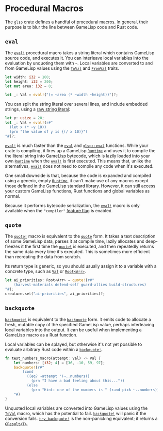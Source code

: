# Procedural Macros

The `glsp` crate defines a handful of procedural macros. In general, their purpose is to blur the 
line between GameLisp code and Rust code.


## `eval`

The [`eval!`] procedural macro takes a string literal which contains GameLisp source code, and 
executes it. You can interleave local variables into the evaluation by unquoting them with `~`.
Local variables are converted to and from GameLisp values using the [`ToVal`] and [`FromVal`] 
traits.

[`eval!`]: https://docs.rs/glsp/*/glsp/macro.eval.html
[`ToVal`]: https://docs.rs/glsp/*/glsp/trait.ToVal.html
[`FromVal`]: https://docs.rs/glsp/*/glsp/trait.FromVal.html

```rust
let width: i32 = 100;
let height: i32 = 200;
let mut area: i32 = 0;

let _: Val = eval!("(= ~area (* ~width ~height))")?;
```

You can split the string literal over several lines, and include embedded strings, using a
[raw string literal](https://doc.rust-lang.org/reference/tokens.html#raw-string-literals):

```rust
let y: usize = 20;
let _: Val = eval!(r#"
  (let x (* ~y 10))
  (prn "the value of y is {(/ x 10)}")
"#)?;
```

[`eval!`] is much faster than the [`eval`](../std/eval) and [`glsp::eval`] functions. While your 
crate is compiling, it fires up a GameLisp [`Runtime`] and uses it to compile the the literal 
string into GameLisp bytecode, which is lazily loaded into your own [`Runtime`] when the 
[`eval!`] is first executed. This means that, unlike the alternatives, [`eval!`] does not
need to compile any code when it's executed.

[`glsp::eval`]: https://docs.rs/glsp/*/glsp/fn.eval.html
[`Runtime`]: https://docs.rs/glsp/*/glsp/struct.Runtime.html

One small downside is that, because the code is expanded and compiled using a generic, empty 
[`Runtime`], it can't make use of any macros except those defined in the GameLisp standard 
library. However, it can still access your custom GameLisp functions, Rust functions and global 
variables as normal.

Because it performs bytecode serialization, the [`eval!`] macro is only available when the 
`"compiler"` [feature flag](feature-flags.md) is enabled.


## `quote`

The [`quote!`] macro is equivalent to the [`quote`](../std/quote) form. It takes a text description
of some GameLisp data, parses it at compile time, lazily allocates and deep-freezes it the first
time the [`quote!`] is executed, and then repeatedly returns the same data every time it's 
executed. This is sometimes more efficient than recreating the data from scratch.

Its return type is generic, so you should usually assign it to a variable with a concrete type,
such as [`Val`] or [`Root<Arr>`].

[`quote!`]: https://docs.rs/glsp/*/glsp/macro.quote.html
[`Val`]: https://docs.rs/glsp/*/glsp/enum.Val.html
[`Root<Arr>`]: https://docs.rs/glsp/*/glsp/struct.Arr.html

```rust
let ai_priorities: Root<Arr> = quote!(r#"
	(harvest-materials defend-self guard-allies build-structures)
"#);
creature.set("ai-priorities", ai_priorities)?;
```


## `backquote`

[`backquote!`] is equivalent to the [`backquote`](../std/backquote) form. It emits code to 
allocate a fresh, mutable copy of the specified GameLisp value, perhaps interleaving local 
variables into the output. It can be useful when implementing a GameLisp macro as a Rust 
function.

Local variables can be splayed, but otherwise it's not yet possible to evaluate arbitrary
Rust code within a [`backquote!`].

[`backquote!`]: https://docs.rs/glsp/*/glsp/macro.backquote.html

```rust
fn test_numbers_macro(attempt: Val) -> Val {
	let numbers: [i32; 4] = [36, -10, 59, 97];
	backquote!(r#"
		(cond 
		  ((eq? ~attempt '(~..numbers))
		    (prn "I have a bad feeling about this..."))
		  (else
		    (prn "Hint: one of the numbers is " (rand-pick ~..numbers))))
	"#)
}
```

Unquoted local variables are converted into GameLisp values using the [`ToVal`] macro, which
has the potential to fail. [`backquote!`] will panic if the conversion fails. [`try_backquote!`]
is the non-panicking equivalent; it returns a [`GResult<T>`].

[`try_backquote!`]: https://docs.rs/glsp/*/glsp/macro.try_backquote.html
[`GResult<T>`]: https://docs.rs/glsp/*/glsp/type.GResult.html
